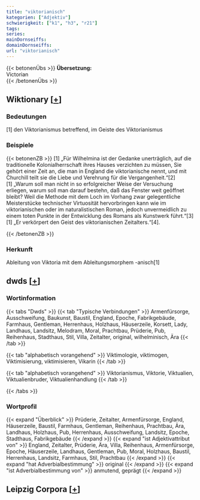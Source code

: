 ```yaml
---
title: "viktorianisch"
kategorien: ["Adjektiv"]
schwierigkeit: ["k1", "h3", "r21"]
tags:
series:
mainDornseiffs:
domainDornseiffs:
url: "viktorianisch"
---
```


{{< betonenÜbs >}}
**Übersetzung:**  
Victorian  
{{< /betonenÜbs >}}

## Wiktionary [[+](https://de.wiktionary.org/wiki/viktorianisch)]

### Bedeutungen
[1] den Viktorianismus betreffend, im Geiste des Viktorianismus  

### Beispiele
{{< betonenZB >}}
[1] „Für Wilhelmina ist der Gedanke unerträglich, auf die traditionelle Kolonialherrschaft ihres Hauses verzichten zu müssen, Sie gehört einer Zeit an, die man in England die viktorianische nennt, und mit Churchill teilt sie die Liebe und Verehrung für die Vergangenheit.“[2]  
[1] „Warum soll man nicht in so erfolgreicher Weise der Versuchung erliegen, warum soll man darauf bestehn, daß das Fenster weit geöffnet bleibt? Weil die Methode mit dem Loch im Vorhang zwar gelegentliche Meisterstücke technischer Virtuosität hervorbringen kann wie im viktorianischen oder im naturalistischen Roman, jedoch unvermeidlich zu einem toten Punkte in der Entwicklung des Romans als Kunstwerk führt.“[3]  
[1] „Er verkörpert den Geist des viktorianischen Zeitalters.“[4].  

{{< /betonenZB >}}
### Herkunft
Ableitung von Viktoria mit dem Ableitungsmorphem -anisch[1]  



## dwds [[+](https://www.dwds.de/wb/viktorianisch)]

### Wortinformation
{{< tabs "Dwds" >}}
{{< tab "Typische Verbindungen" >}}
Armenfürsorge, Ausschweifung, Baukunst, Baustil, England, Epoche, Fabrikgebäude, Farmhaus, Gentleman, Herrenhaus, Holzhaus, Häuserzeile, Korsett, Lady, Landhaus, Landsitz, Melodram, Moral, Prachtbau, Prüderie, Pub, Reihenhaus, Stadthaus, Stil, Villa, Zeitalter, original, wilhelminisch, Ära
{{< /tab >}}

{{< tab "alphabetisch vorangehend" >}}
Viktimologie, viktimogen, Viktimisierung, viktimisieren, Vikarin
{{< /tab >}}

{{< tab "alphabetisch vorangehend" >}}
Viktorianismus, Viktorie, Viktualien, Viktualienbruder, Viktualienhandlung
{{< /tab >}}

{{< /tabs >}}

### Wortprofil
{{< expand "Überblick" >}} Prüderie, Zeitalter, Armenfürsorge, England, Häuserzeile, Baustil, Farmhaus, Gentleman, Reihenhaus, Prachtbau, Ära, Landhaus, Holzhaus, Pub, Herrenhaus, Ausschweifung, Landsitz, Epoche, Stadthaus, Fabrikgebäude {{< /expand >}}
{{< expand "ist Adjektivattribut von" >}} England, Zeitalter, Prüderie, Ära, Villa, Reihenhaus, Armenfürsorge, Epoche, Häuserzeile, Landhaus, Gentleman, Pub, Moral, Holzhaus, Baustil, Herrenhaus, Landsitz, Farmhaus, Stil, Prachtbau {{< /expand >}}
{{< expand "hat Adverbialbestimmung" >}} original {{< /expand >}}
{{< expand "ist Adverbialbestimmung von" >}} anmutend, geprägt {{< /expand >}}

## Leipzig Corpora [[+](https://corpora.uni-leipzig.de/en/res?word=viktorianisch&corpusId=deu_newscrawl-public_2018)]

